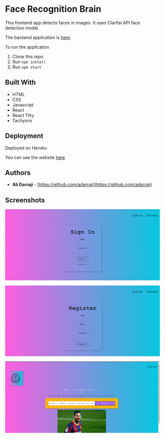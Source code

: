 # Face Recognition Brain
This frontend app detects faces in images. It uses Clarifai API face detection model.

The backend application is [here](https://github.com/adarraji/face-recognition-brain-api).


To run the application

1. Clone this repo
2. Run `npm install`
3. Run `npm start`


## Built With

* HTML
* CSS
* Javascript
* React
* React Tilty
* Tachyons


## Deployment
Deployed on Heroku

You can see the website [here](https://smartbrain25.herokuapp.com/)


## Authors

- **Ali Darraji** - [https://github.com/adarraji](https://github.com/adarraji)

## Screenshots

![Image 1](./images/image-01.png)

![Image 2](./images/image-02.png)

![Image 2](./images/image-03.png)